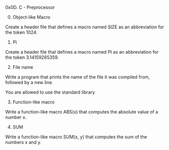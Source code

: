 0x0D. C - Preprocessor

0. Object-like Macro

Create a header file that defines a macro named SIZE as an abbreviation for the token 1024.

1. Pi

Create a header file that defines a macro named PI as an abbreviation for the token 3.14159265359.

2. File name

Write a program that prints the name of the file it was compiled from, followed by a new line.

You are allowed to use the standard library


3. Function-like macro

Write a function-like macro ABS(x) that computes the absolute value of a number x.

4. SUM

Write a function-like macro SUM(x, y) that computes the sum of the numbers x and y.
